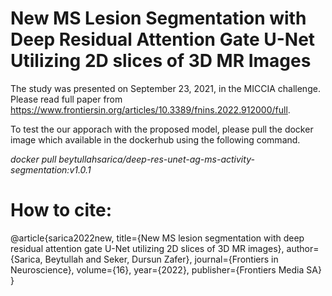 # New MS Lesion Segmentation with Deep Residual Attention Gate U-Net Utilizing 2D slices of 3D MR Images

The study was presented on September 23, 2021, in the MICCIA challenge. Please read full paper from https://www.frontiersin.org/articles/10.3389/fnins.2022.912000/full.

To test the our apporach with the proposed model, please pull the docker image which available in the dockerhub using the following command.

_docker pull beytullahsarica/deep-res-unet-ag-ms-activity-segmentation:v1.0.1_

# How to cite:

@article{sarica2022new,
  title={New MS lesion segmentation with deep residual attention gate U-Net utilizing 2D slices of 3D MR images},
  author={Sarica, Beytullah and Seker, Dursun Zafer},
  journal={Frontiers in Neuroscience},
  volume={16},
  year={2022},
  publisher={Frontiers Media SA}
}
